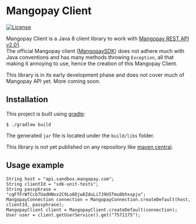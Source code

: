 # Mangopay Client

[![License](https://img.shields.io/github/license/MicroWorld/mangopay-client.svg?maxAge=2592000)](https://github.com/MicroWorld/mangopay-client/blob/master/LICENSE.txt)

Mangopay Client is a Java 8 client library to work with [Mangopay REST API v2.01](https://docs.mangopay.com/api-references/).  
The official Mangopay client ([MangopaySDK](https://github.com/Mangopay/mangopay2-java-sdk)) does not adhere much with Java conventions and has many methods throwing `Exception`, all that making it annoying to use, hence the creation of this Mangopay Client.

This library is in its early development phase and does not cover much of Mangopay API yet. More coming soon.

## Installation

This project is built using [gradle](https://gradle.org/):

    $ ./gradlew build

The generated `jar` file is located under the `build/libs` folder.

This library is not yet published on any repository like [maven central](http://search.maven.org/).

## Usage example

    String host = "api.sandbox.mangopay.com";
    String clientId = "sdk-unit-tests";
    String passphrase = "cqFfFrWfCcb7UadHNxx2C9Lo6Djw8ZduLi7J9USTmu8bhxxpju";
    MangopayConnection connection = MangopayConnection.createDefault(host, clientId, passphrase);
    MangopayClient client = MangopayClient.createDefault(connection);
    User user = client.getUserService().get("7571175");
